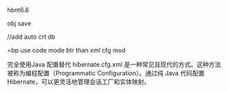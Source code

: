 


hbnt6.6

obj save

//add   auto crt db

=bp
use code mode btr than xml cfg mod

完全使用Java 配置替代 hibernate.cfg.xml 是一种常见且现代的方式。这种方法被称为编程配置（Programmatic Configuration）。通过纯 Java 代码配置 Hibernate，可以更灵活地管理会话工厂和实体映射。

